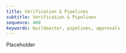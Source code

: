 ```yaml
---
title: Verification & Pipelines
subtitle: Verification & Pipelines
sequence: 400
keywords: buildmaster, pipelines, approvals
---
```


Placeholder